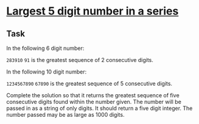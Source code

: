 [Largest 5 digit number in a
series](https://www.codewars.com/kata/largest-5-digit-number-in-a-series)
=

## Task
In the following 6 digit number:

`283910`
`91` is the greatest sequence of 2 consecutive digits.

In the following 10 digit number:

`1234567890`
`67890` is the greatest sequence of 5 consecutive digits.

Complete the solution so that it returns the greatest sequence of five consecutive digits found within the number given. The number will be passed in as a string of only digits. It should return a five digit integer. The number passed may be as large as 1000 digits.
